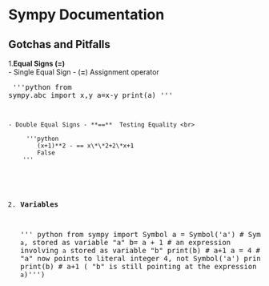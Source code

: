 # Sympy Documentation 

## Gotchas and Pitfalls <br>

1.**Equal Signs (=)** <br>
	- Single Equal Sign - (**=**) Assignment operator <br>
		<pre>
		'''python 
			from sympy.abc import x,y 
			a=x-y
			print(a)
		'''
			
	- Double Equal Signs - **==**  Testing Equality <br>
	
		 '''python
			(x+1)**2 - == x\*\*2+2\*x+1
			False
		'''

			
2. **Variables**

	''' python
		from sympy import Symbol
		a = Symbol('a')  # Symbol, `a`, stored as variable "a"
		b= a + 1         # an expression involving `a` stored as variable "b"
		print(b)		 # a+1
		a = 4            # "a" now points to literal integer 4, not Symbol('a')
		print(a)         # 4
		print(b)         # a+1 ( "b" is still pointing at the expression involving `a`)''')
		


	
		

 